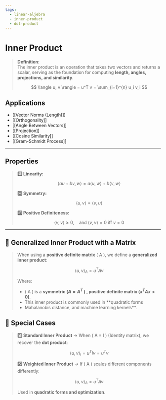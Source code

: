 ```yaml
---
tags:
  - linear-aljebra
  - inner-product
  - dot-product
---
```


# Inner Product

> **Definition:**  
> The inner product is an operation that takes two vectors and returns a scalar, serving as the foundation for computing **length, angles, projections, and similarity**.
> 
> $$
 \langle u, v \rangle = u^T v = \sum_{i=1}^{n} u_i v_i
 $$

## Applications
- [[Vector Norms (Length)]]
- [[Orthogonality]]
- [[Angle Between Vectors]]
- [[Projection]]
- [[Cosine Similarity]]
- [[Gram-Schmidt Process]]

---

## **Properties**
> **1️⃣ Linearity:**  
> $$
 \langle au + bv, w \rangle = a \langle u, w \rangle + b \langle v, w \rangle
 $$
>
> **2️⃣ Symmetry:**  
> $$
 \langle u, v \rangle = \langle v, u \rangle
 $$
>
> **3️⃣ Positive Definiteness:**  
> $$
 \langle v, v \rangle \geq 0, \quad \text{and } \langle v, v \rangle = 0 \text{ iff } v = 0
 $$

---
## 📌 Generalized Inner Product with a Matrix
> When using a **positive definite matrix** \( A \), we define a **generalized inner product**:
> 
> $$
 \langle u, v \rangle_A = u^T A v
 $$
> 
> Where:
> - \( A \) is a **symmetric ($A = A^T$ ) , positive definite matrix ($x^TAx >0$)**.
> - This inner product is commonly used in **quadratic forms
> - Mahalanobis distance, and machine learning kernels**.

## 📌 Special Cases
> **1️⃣ Standard Inner Product** → When \( A = I \) (Identity matrix), we recover the **dot product**:
> 
> $$
> \langle u, v \rangle_I = u^T I v = u^T v
> $$
> 
> **2️⃣ Weighted Inner Product** → If \( A \) scales different components differently:
> 
> $$
> \langle u, v \rangle_A = u^T A v
> $$
> 
> Used in **quadratic forms and optimization**.




